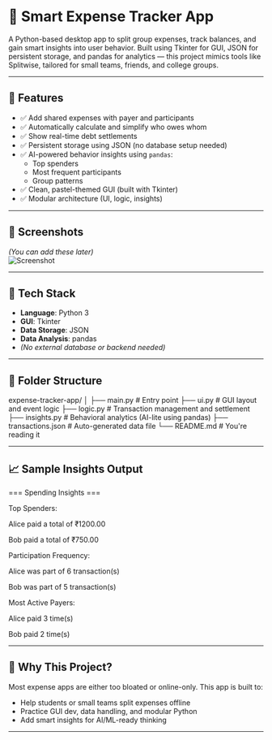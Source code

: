 # 💸 Smart Expense Tracker App

A Python-based desktop app to split group expenses, track balances, and gain smart insights into user behavior. Built using Tkinter for GUI, JSON for persistent storage, and pandas for analytics — this project mimics tools like Splitwise, tailored for small teams, friends, and college groups.

---

## 🚀 Features

- ✅ Add shared expenses with payer and participants
- ✅ Automatically calculate and simplify who owes whom
- ✅ Show real-time debt settlements
- ✅ Persistent storage using JSON (no database setup needed)
- ✅ AI-powered behavior insights using `pandas`:
  - Top spenders
  - Most frequent participants
  - Group patterns
- ✅ Clean, pastel-themed GUI (built with Tkinter)
- ✅ Modular architecture (UI, logic, insights)

---

## 📸 Screenshots

*(You can add these later)*  
![Screenshot](screenshot.png)

---

## 🧱 Tech Stack

- **Language**: Python 3  
- **GUI**: Tkinter  
- **Data Storage**: JSON  
- **Data Analysis**: pandas  
- *(No external database or backend needed)*

---

## 📁 Folder Structure

expense-tracker-app/
│
├── main.py # Entry point
├── ui.py # GUI layout and event logic
├── logic.py # Transaction management and settlement
├── insights.py # Behavioral analytics (AI-lite using pandas)
├── transactions.json # Auto-generated data file
└── README.md # You're reading it

---



## 📈 Sample Insights Output

=== Spending Insights ===

Top Spenders:

Alice paid a total of ₹1200.00

Bob paid a total of ₹750.00

Participation Frequency:

Alice was part of 6 transaction(s)

Bob was part of 5 transaction(s)

Most Active Payers:

Alice paid 3 time(s)

Bob paid 2 time(s)

 --- 
## 🧠 Why This Project?

Most expense apps are either too bloated or online-only. This app is built to:
- Help students or small teams split expenses offline
- Practice GUI dev, data handling, and modular Python
- Add smart insights for AI/ML-ready thinking

---
